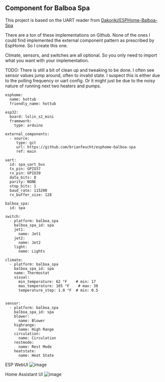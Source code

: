 ## Component for Balboa Spa

This project is based on the UART reader from [Dakoriki/ESPHome-Balboa-Spa](https://github.com/Dakoriki/ESPHome-Balboa-Spa)

There are a ton of these implementations on Github.  None of the ones I could find implemented the external component pattern as prescribed by EspHome.  So I create this one.  

Climate, sensors, and switches are all optional.  So you only need to import what you want with your implementation.

TODO:
There is still a bit of clean up and tweaking to be done.  I often see sensor values jump around, often to invalid state.  I suspect this is either due to the polling frequency or uart config.  Or it might just be due to the noisy nature of running next two heaters and pumps.

```
esphome:
  name: hottub
  friendly_name: hottub

esp32:
  board: lolin_s2_mini
  framework: 
    type: arduino

external_components:
  - source:
     type: git
     url: https://github.com/brianfeucht/esphome-balboa-spa
     ref: main

uart:
  id: spa_uart_bus
  tx_pin: GPIO37
  rx_pin: GPIO39
  data_bits: 8
  parity: NONE
  stop_bits: 1
  baud_rate: 115200
  rx_buffer_size: 128

balboa_spa:
  id: spa
  
switch:
  - platform: balboa_spa
    balboa_spa_id: spa
    jet1:
      name: Jet1
    jet2:
      name: Jet2
    light:
      name: Lights

climate:
  - platform: balboa_spa
    balboa_spa_id: spa
    name: Thermostat
    visual:
      min_temperature: 62 °F    # min: 17
      max_temperature: 105 °F    # max: 30
      temperature_step: 1.0 °F  # min: 0.5


sensor:
  - platform: balboa_spa
    balboa_spa_id: spa
    blower:
      name: Blower
    highrange:
      name: High Range
    circulation:
      name: Circulation
    restmode:
      name: Rest Mode
    heatstate:
      name: Heat State
```
ESP WebUI
![image](https://github.com/user-attachments/assets/af602be2-da9e-4880-8fb8-e7f7f9122977)

Home Assistant UI
![image](https://github.com/user-attachments/assets/a37a7e08-94b2-4231-83ca-0ffc4646fbfa)
